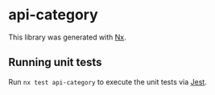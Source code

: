 # api-category

This library was generated with [Nx](https://nx.dev).

## Running unit tests

Run `nx test api-category` to execute the unit tests via [Jest](https://jestjs.io).
